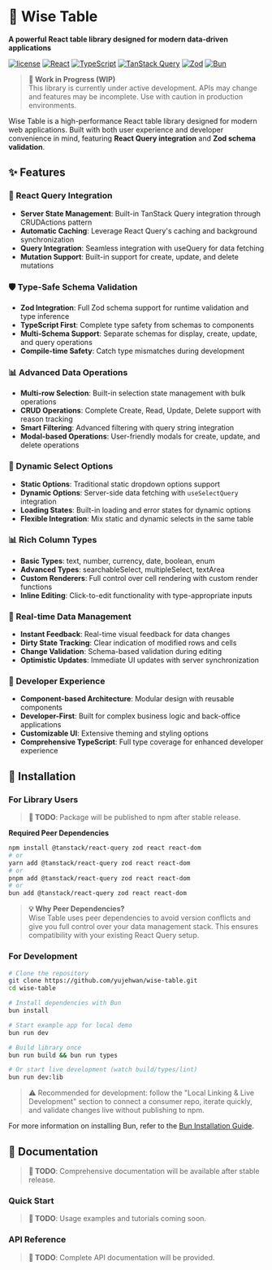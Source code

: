 # 🧠 Wise Table

**A powerful React table library designed for modern data-driven applications**

[![license](https://img.shields.io/badge/license-MIT-blue.svg)](https://github.com/yujehwan/wise-table/blob/main/LICENSE)
[![React](https://img.shields.io/badge/React-18%2B%7C19%2B-61DAFB?logo=react)](https://reactjs.org/)
[![TypeScript](https://img.shields.io/badge/TypeScript-Ready-blue.svg)](https://www.typescriptlang.org/)
[![TanStack Query](https://img.shields.io/badge/TanStack%20Query-5%2B-FF4154?logo=react-query)](https://tanstack.com/query/latest)
[![Zod](https://img.shields.io/badge/Zod-3%2B%7C4%2B-3E67B1?logo=zod)](https://zod.dev/)
[![Bun](https://img.shields.io/badge/Bun-1.2%2B-blue)](https://bun.sh/)

> **🚧 Work in Progress (WIP)**  
> This library is currently under active development. APIs may change and features may be incomplete. Use with caution in production environments.

Wise Table is a high-performance React table library designed for modern web applications. Built with both user experience and developer convenience in mind, featuring **React Query integration** and **Zod schema validation**.

## ✨ Features

### 🚀 React Query Integration

- **Server State Management**: Built-in TanStack Query integration through CRUDActions pattern
- **Automatic Caching**: Leverage React Query's caching and background synchronization
- **Query Integration**: Seamless integration with useQuery for data fetching
- **Mutation Support**: Built-in support for create, update, and delete mutations

### 🛡️ Type-Safe Schema Validation

- **Zod Integration**: Full Zod schema support for runtime validation and type inference
- **TypeScript First**: Complete type safety from schemas to components
- **Multi-Schema Support**: Separate schemas for display, create, update, and query operations
- **Compile-time Safety**: Catch type mismatches during development

### 📊 Advanced Data Operations

- **Multi-row Selection**: Built-in selection state management with bulk operations
- **CRUD Operations**: Complete Create, Read, Update, Delete support with reason tracking
- **Smart Filtering**: Advanced filtering with query string integration
- **Modal-based Operations**: User-friendly modals for create, update, and delete operations

### 🎯 Dynamic Select Options

- **Static Options**: Traditional static dropdown options support
- **Dynamic Options**: Server-side data fetching with `useSelectQuery` integration
- **Loading States**: Built-in loading and error states for dynamic options
- **Flexible Integration**: Mix static and dynamic selects in the same table

### 📊 Rich Column Types

- **Basic Types**: text, number, currency, date, boolean, enum
- **Advanced Types**: searchableSelect, multipleSelect, textArea
- **Custom Renderers**: Full control over cell rendering with custom render functions
- **Inline Editing**: Click-to-edit functionality with type-appropriate inputs

### 🔄 Real-time Data Management

- **Instant Feedback**: Real-time visual feedback for data changes
- **Dirty State Tracking**: Clear indication of modified rows and cells
- **Change Validation**: Schema-based validation during editing
- **Optimistic Updates**: Immediate UI updates with server synchronization

### 🎨 Developer Experience

- **Component-based Architecture**: Modular design with reusable components
- **Developer-First**: Built for complex business logic and back-office applications
- **Customizable UI**: Extensive theming and styling options
- **Comprehensive TypeScript**: Full type coverage for enhanced developer experience

## 🚀 Installation

### For Library Users

> **📝 TODO**: Package will be published to npm after stable release.

**Required Peer Dependencies**

```bash
npm install @tanstack/react-query zod react react-dom
# or
yarn add @tanstack/react-query zod react react-dom
# or
pnpm add @tanstack/react-query zod react react-dom
# or
bun add @tanstack/react-query zod react react-dom
```

> **💡 Why Peer Dependencies?**  
> Wise Table uses peer dependencies to avoid version conflicts and give you full control over your data management stack. This ensures compatibility with your existing React Query setup.

### For Development

```bash
# Clone the repository
git clone https://github.com/yujehwan/wise-table.git
cd wise-table

# Install dependencies with Bun
bun install

# Start example app for local demo
bun run dev

# Build library once
bun run build && bun run types

# Or start live development (watch build/types/lint)
bun run dev:lib
```

> ⚠️ Recommended for development: follow the "Local Linking & Live Development" section to connect a consumer repo, iterate quickly, and validate changes live without publishing to npm.

For more information on installing Bun, refer to the [Bun Installation Guide](https://bun.sh/docs/installation).

## 📖 Documentation

> **📝 TODO**: Comprehensive documentation will be available after stable release.

### Quick Start

> **📝 TODO**: Usage examples and tutorials coming soon.

### API Reference

> **📝 TODO**: Complete API documentation will be provided.
